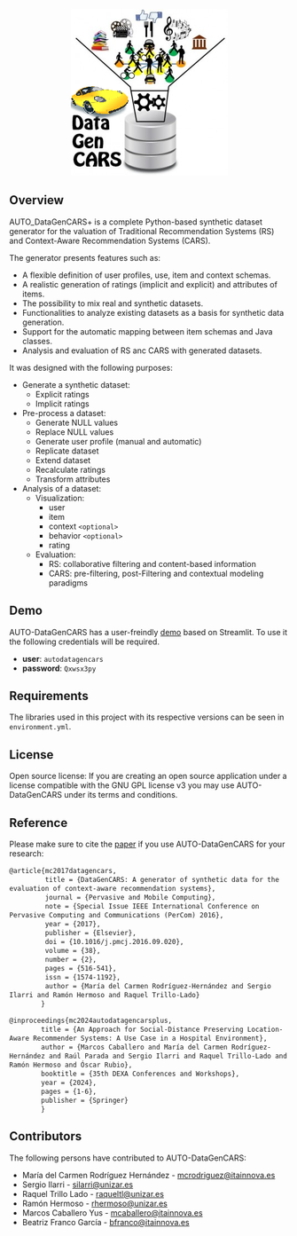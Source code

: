 <div style="text-align:center"><img src="./resources/icons/logo-datagencars.jpg" /></div>

## Overview

AUTO_DataGenCARS+ is a complete Python-based synthetic dataset generator for the valuation of Traditional Recommendation Systems (RS) and Context-Aware Recommendation Systems (CARS).

The generator presents features such as:

- A flexible definition of user profiles, use, item and context schemas.
- A realistic generation of ratings (implicit and explicit) and attributes of items.
- The possibility to mix real and synthetic datasets.
- Functionalities to analyze existing datasets as a basis for synthetic data generation.
- Support for the automatic mapping between item schemas and Java classes.
- Analysis and evaluation of RS anc CARS with generated datasets.

It was designed with the following purposes:

* Generate a synthetic dataset:
  - Explicit ratings
  - Implicit ratings
* Pre-process a dataset:
  - Generate NULL values
  - Replace NULL values
  - Generate user profile (manual and automatic)
  - Replicate dataset
  - Extend dataset
  - Recalculate ratings
  - Transform attributes
* Analysis of a dataset:
  - Visualization:
    - user
    - item
    - context `<optional>`
    - behavior `<optional>`
    - rating
  - Evaluation:
    - RS: collaborative filtering and content-based information
    - CARS: pre-filtering, post-Filtering and contextual modeling paradigms

## Demo

AUTO-DataGenCARS has a user-freindly [demo](https://auto-datagencarsplus.ita.es/web/) based on Streamlit.
To use it the following credentials will be required.

- **user**: `autodatagencars`
- **password**: `Qxwsx3py`

<!-- ## Installation:
With pip:
```python
    $ pip install numpy
    $ pip install scikit-surprise
```
With conda:
```python
    $ conda install -c conda-forge scikit-surprise
```

For the latest version, you can also clone the repo and build the source:
```python   
    $ git clone https://git.itainnova.es/bigdata/misc/auto_datagencars.git  
``` -->

## Requirements

The libraries used in this project with its respective versions can be seen in `environment.yml`.

## License

Open source license: If you are creating an open source application under a license compatible with the GNU GPL license v3 you may use AUTO-DataGenCARS under its terms and conditions.

## Reference

Please make sure to cite the [paper](https://www.sciencedirect.com/science/article/pii/S157411921630270X) if you use
AUTO-DataGenCARS for your research:

```
@article{mc2017datagencars,
         title = {DataGenCARS: A generator of synthetic data for the evaluation of context-aware recommendation systems},
         journal = {Pervasive and Mobile Computing},                      
         note = {Special Issue IEEE International Conference on Pervasive Computing and Communications (PerCom) 2016},
         year = {2017},
         publisher = {Elsevier},
         doi = {10.1016/j.pmcj.2016.09.020},      
         volume = {38},
         number = {2},
         pages = {516-541},
         issn = {1574-1192},
         author = {María del Carmen Rodríguez-Hernández and Sergio Ilarri and Ramón Hermoso and Raquel Trillo-Lado}         
        }
```

```
@inproceedings{mc2024autodatagencarsplus,   
        title = {An Approach for Social-Distance Preserving Location-Aware Recommender Systems: A Use Case in a Hospital Environment},        
        author = {Marcos Caballero and María del Carmen Rodríguez-Hernández and Raúl Parada and Sergio Ilarri and Raquel Trillo-Lado and Ramón Hermoso and Óscar Rubio}, 
        booktitle = {35th DEXA Conferences and Workshops},    
        year = {2024},        
        pages = {1-6},  
        publisher = {Springer}
        }
```

## Contributors

The following persons have contributed to AUTO-DataGenCARS:

- María del Carmen Rodríguez Hernández - [mcrodriguez@itainnova.es](mcrodriguez@itainnova.es)
- Sergio Ilarri - [silarri@unizar.es](silarri@unizar.es)
- Raquel Trillo Lado - [raqueltl@unizar.es](raqueltl@unizar.es)
- Ramón Hermoso - [rhermoso@unizar.es](rhermoso@unizar.es)
- Marcos Caballero Yus - [mcaballero@itainnova.es](mcaballero@itainnova.es)
- Beatriz Franco García - [bfranco@itainnova.es](bfranco@itainnova.es)

